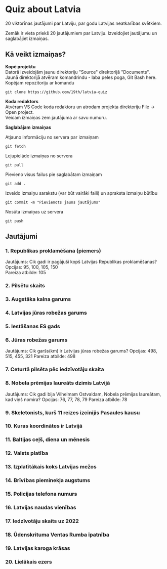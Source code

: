 # Quiz about Latvia
20 viktorīnas jautājumi par Latviju, par godu Latvijas neatkarības svētkiem.  
  
Zemāk ir vieta priekš 20 jautājumiem par Latviju. Izveidojiet jautājumu un saglabājiet izmaiņas.  

## Kā veikt izmaiņas?  
**Kopē projektu**  
Datorā izveidojām jaunu direktoriju "Source" direktorijā "Documents".  
Jaunā direktorijā atvēram komandrindu - laba peles poga, Git Bash here.  
Kopējam repozitoriju ar komandu  

```
git clone https://github.com/19th/latvia-quiz
```
**Koda redaktors**  
Atvēram VS Code koda redaktoru un atrodam projekta direktoriju File -> Open project.  
Veicam izmaiņas zem jautājuma ar savu numuru.

**Saglabājam izmaiņas**  

Atjauno informāciju no servera par izmaiņam  
```
git fetch
```
  
Lejupielāde izmaiņas no servera  
```
git pull
```
  
Pievieno visus failus pie saglabātam izmaiņam
```
git add .
```
  
Izveido izmaiņu sarakstu (var būt vairāki faili) un apraksta izmaiņu būtību
```
git commit -m "Pievienots jauns jautājums"
```
  
Nosūta izmaiņas uz servera
```
git push
```

## Jautājumi

### 1. Republikas proklamēšana (piemers)  

Jautājums: Cik gadi ir pagājuši kopš Latvijas Republikas proklamēšanas?
Opcijas: 95, 100, 105, 150  
Pareiza atbilde: 105  

### 2. Pilsētu skaits

  
### 3. Augstāka kalna garums
  
  
### 4. Latvijas jūras robežas garums

  
### 5. Iestāšanas ES gads
  
  
### 6. Jūras robežas garums
Jautājums: Cik garšs(km) ir Latvijas jūras robežas garums?
Opcijas: 498, 515, 455, 321
Pareiza atbilde: 498
  
### 7. Ceturtā pilsēta pēc iedzīvotāju skaita  

  
### 8. Nobela prēmijas laureāts dzimis Latvijā

Jautājums: Cik gadi bija Vilhelmam Ostvaldam, Nobela prēmijas laureātam, kad viņš nomira?
Opcijas: 76, 77, 78, 79
Pareiza atbilde: 78
  
  
### 9. Skeletonists, kurš 11 reizes izcīnījis Pasaules kausu  
  
  
### 10. Kuras koordinātes ir Latvijā
  
  
### 11. Baltijas ceļš, diena un mēnesis 
  
  
### 12. Valsts platība  
  
  
### 13. Izplatītākais koks Latvijas mežos  
  
  
### 14. Brīvības pieminekļa augstums  
  
  
### 15. Policijas telefona numurs  
  
  
### 16. Latvijas naudas vienības  
  
  
### 17. Iedzīvotāju skaits uz 2022  
  
  
### 18. Ūdenskrituma Ventas Rumba īpatnība  
  
  
### 19. Latvijas karoga krāsas  
  
  
### 20. Lielākais ezers  
  
  
